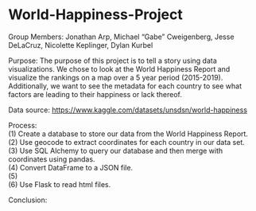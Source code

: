 # World-Happiness-Project

Group Members: Jonathan Arp, Michael “Gabe” Cweigenberg, Jesse DeLaCruz, Nicolette Keplinger, Dylan Kurbel

Purpose: The purpose of this project is to tell a story using data visualizations. We chose to look at the World Happiness Report and visualize the rankings on a map over a 5 year period (2015-2019). Additionally, we want to see the metadata for each country to see what factors are leading to their happiness or lack thereof.

Data source: https://www.kaggle.com/datasets/unsdsn/world-happiness

Process:  
(1) Create a database to store our data from the World Happiness Report.  
(2) Use geocode to extract coordinates for each country in our data set.  
(3) Use SQL Alchemy to query our database and then merge with coordinates using pandas.  
(4) Convert DataFrame to a JSON file.  
(5)   
(6) Use Flask to read html files.  

Conclusion:
